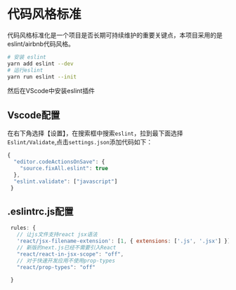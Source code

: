 # 代码风格标准
 
 代码风格标准化是一个项目是否长期可持续维护的重要关键点，本项目采用的是eslint/airbnb代码风格。

```bash
# 安装 eslint
yarn add eslint --dev
# 运行eslint
yarn run eslint --init
```

然后在VScode中安装eslint插件

## Vscode配置

在右下角选择【设置】，在搜索框中搜索`eslint`，拉到最下面选择`Eslint/Validate`,点击`settings.json`添加代码如下：

```js
{
  "editor.codeActionsOnSave": {
    "source.fixAll.eslint": true
  },
  "eslint.validate": ["javascript"]
 }
 ```

 ## .eslintrc.js配置

 ```js
  rules: {
    // 让js文件支持react jsx语法
    'react/jsx-filename-extension': [1, { extensions: ['.js', '.jsx'] }],
    // 新版的next.js已经不需要引入React
    "react/react-in-jsx-scope": "off",
    // 对于快速开发应用不使用prop-types
    "react/prop-types": "off"
    
  }
 ```

